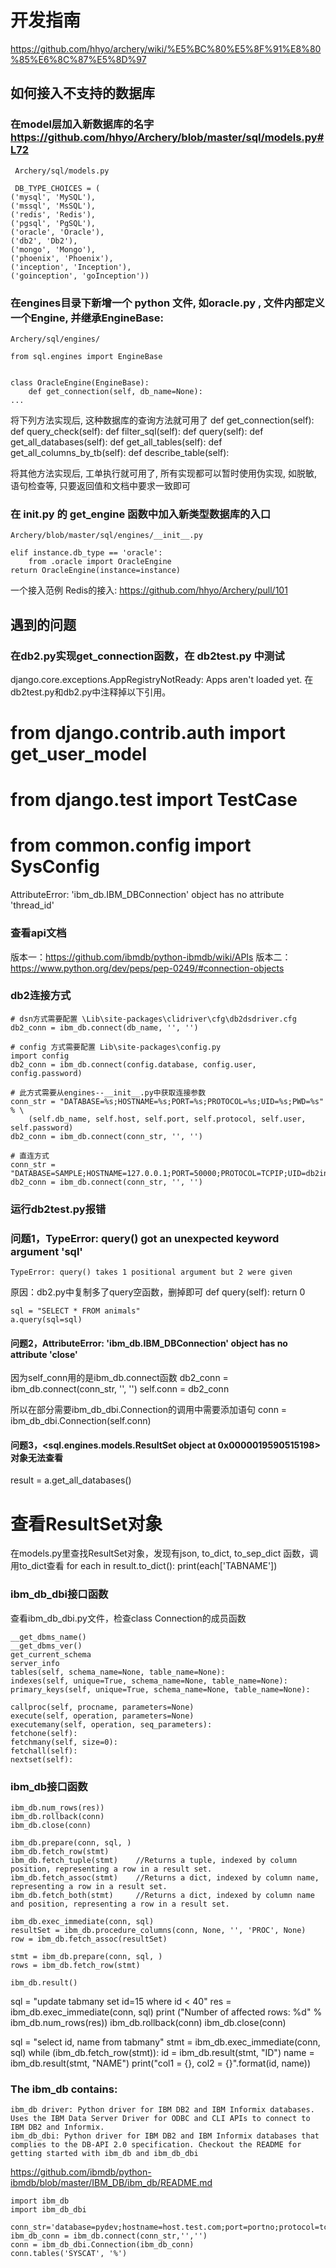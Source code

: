 # 开发指南
https://github.com/hhyo/archery/wiki/%E5%BC%80%E5%8F%91%E8%80%85%E6%8C%87%E5%8D%97

## 如何接入不支持的数据库

### 在model层加入新数据库的名字 https://github.com/hhyo/Archery/blob/master/sql/models.py#L72
     Archery/sql/models.py
     
     DB_TYPE_CHOICES = (
    ('mysql', 'MySQL'),
    ('mssql', 'MsSQL'),
    ('redis', 'Redis'),
    ('pgsql', 'PgSQL'),
    ('oracle', 'Oracle'),
    ('db2', 'Db2'),
    ('mongo', 'Mongo'),
    ('phoenix', 'Phoenix'),
    ('inception', 'Inception'),
    ('goinception', 'goInception'))
    
### 在engines目录下新增一个 python 文件, 如oracle.py , 文件内部定义一个Engine, 并继承EngineBase:
    Archery/sql/engines/
    
    from sql.engines import EngineBase
    
    
    class OracleEngine(EngineBase):
        def get_connection(self, db_name=None):
    ...

将下列方法实现后, 这种数据库的查询方法就可用了
    def get_connection(self):
    def query_check(self):
    def filter_sql(self):
    def query(self):
    def get_all_databases(self):
    def get_all_tables(self):
    def get_all_columns_by_tb(self):
    def describe_table(self):

将其他方法实现后, 工单执行就可用了, 
所有实现都可以暂时使用伪实现, 如脱敏, 语句检查等, 
只要返回值和文档中要求一致即可

### 在 __init__.py 的 get_engine 函数中加入新类型数据库的入口 
    Archery/blob/master/sql/engines/__init__.py

    elif instance.db_type == 'oracle':
        from .oracle import OracleEngine
    return OracleEngine(instance=instance)

一个接入范例 Redis的接入: https://github.com/hhyo/Archery/pull/101

## 遇到的问题

### 在db2.py实现get_connection函数，在 db2test.py 中测试
django.core.exceptions.AppRegistryNotReady: Apps aren't loaded yet.
在db2test.py和db2.py中注释掉以下引用。
# from django.contrib.auth import get_user_model
# from django.test import TestCase
# from common.config import SysConfig

AttributeError: 'ibm_db.IBM_DBConnection' object has no attribute 'thread_id'

### 查看api文档

版本一：https://github.com/ibmdb/python-ibmdb/wiki/APIs 
版本二：https://www.python.org/dev/peps/pep-0249/#connection-objects

### db2连接方式

    # dsn方式需要配置 \Lib\site-packages\clidriver\cfg\db2dsdriver.cfg
    db2_conn = ibm_db.connect(db_name, '', '')
    
    # config 方式需要配置 Lib\site-packages\config.py
    import config
    db2_conn = ibm_db.connect(config.database, config.user, config.password)
    
    # 此方式需要从engines--__init__.py中获取连接参数
    conn_str = "DATABASE=%s;HOSTNAME=%s;PORT=%s;PROTOCOL=%s;UID=%s;PWD=%s" % \
        (self.db_name, self.host, self.port, self.protocol, self.user, self.password)
    db2_conn = ibm_db.connect(conn_str, '', '')

    # 直连方式
    conn_str = "DATABASE=SAMPLE;HOSTNAME=127.0.0.1;PORT=50000;PROTOCOL=TCPIP;UID=db2inst1;PWD=db2inst1"
    db2_conn = ibm_db.connect(conn_str, '', '')

### 运行db2test.py报错

### 问题1，TypeError: query() got an unexpected keyword argument 'sql'
    TypeError: query() takes 1 positional argument but 2 were given

原因：db2.py中复制多了query空函数，删掉即可
    def query(self):
        return 0

    sql = "SELECT * FROM animals"
    a.query(sql=sql)

#### 问题2，AttributeError: 'ibm_db.IBM_DBConnection' object has no attribute 'close'
因为self_conn用的是ibm_db.connect函数
db2_conn = ibm_db.connect(conn_str, '', '')
self.conn = db2_conn

所以在部分需要ibm_db_dbi.Connection的调用中需要添加语句
conn = ibm_db_dbi.Connection(self.conn)

#### 问题3，<sql.engines.models.ResultSet object at 0x0000019590515198>对象无法查看
result = a.get_all_databases()

# 查看ResultSet对象
在models.py里查找ResultSet对象，发现有json, to_dict, to_sep_dict 函数，调用to_dict查看
    for each in result.to_dict():
        print(each['TABNAME'])

### ibm_db_dbi接口函数

查看ibm_db_dbi.py文件，检查class Connection的成员函数

    __get_dbms_name()
    __get_dbms_ver()
    get_current_schema
    server_info
    tables(self, schema_name=None, table_name=None):
    indexes(self, unique=True, schema_name=None, table_name=None):
    primary_keys(self, unique=True, schema_name=None, table_name=None):
    
    callproc(self, procname, parameters=None)
    execute(self, operation, parameters=None)
    executemany(self, operation, seq_parameters):
    fetchone(self):
    fetchmany(self, size=0):
    fetchall(self):
    nextset(self):
    
### ibm_db接口函数

    ibm_db.num_rows(res))
    ibm_db.rollback(conn)
    ibm_db.close(conn)
    
    ibm_db.prepare(conn, sql, )
    ibm_db.fetch_row(stmt)
    ibm_db.fetch_tuple(stmt)    //Returns a tuple, indexed by column position, representing a row in a result set.
    ibm_db.fetch_assoc(stmt)    //Returns a dict, indexed by column name, representing a row in a result set.
    ibm_db.fetch_both(stmt)     //Returns a dict, indexed by column name and position, representing a row in a result set.
    
    ibm_db.exec_immediate(conn, sql)
    resultSet = ibm_db.procedure_columns(conn, None, '', 'PROC', None)
    row = ibm_db.fetch_assoc(resultSet)
    
    stmt = ibm_db.prepare(conn, sql, )
    rows = ibm_db.fetch_row(stmt)
    
    ibm_db.result()
    
sql = "update tabmany set id=15 where id < 40"
res = ibm_db.exec_immediate(conn, sql)
print ("Number of affected rows: %d" % ibm_db.num_rows(res))
ibm_db.rollback(conn)
ibm_db.close(conn)

sql = "select id, name from tabmany"
stmt = ibm_db.exec_immediate(conn, sql)
while (ibm_db.fetch_row(stmt)):
    id = ibm_db.result(stmt, "ID")
    name = ibm_db.result(stmt, "NAME")
    print("col1 = {}, col2 = {}".format(id, name))
    
    
### The ibm_db contains:

    ibm_db driver: Python driver for IBM DB2 and IBM Informix databases. Uses the IBM Data Server Driver for ODBC and CLI APIs to connect to IBM DB2 and Informix.
    ibm_db_dbi: Python driver for IBM DB2 and IBM Informix databases that complies to the DB-API 2.0 specification. Checkout the README for getting started with ibm_db and ibm_db_dbi

https://github.com/ibmdb/python-ibmdb/blob/master/IBM_DB/ibm_db/README.md
```
import ibm_db
import ibm_db_dbi

conn_str='database=pydev;hostname=host.test.com;port=portno;protocol=tcpip;uid=db2inst1;pwd=secret'
ibm_db_conn = ibm_db.connect(conn_str,'','')
conn = ibm_db_dbi.Connection(ibm_db_conn)
conn.tables('SYSCAT', '%')
```